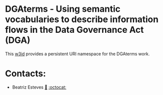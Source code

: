 # DGAterms - Using semantic vocabularies to describe information flows in the Data Governance Act (DGA)

This [w3id](https://w3id.org/dgaterms) provides a persistent URI namespace for the DGAterms work.

# Contacts:
- Beatriz Esteves [:email:](beatriz.gesteves@upm.es) [:octocat:](https://github.com/besteves4)